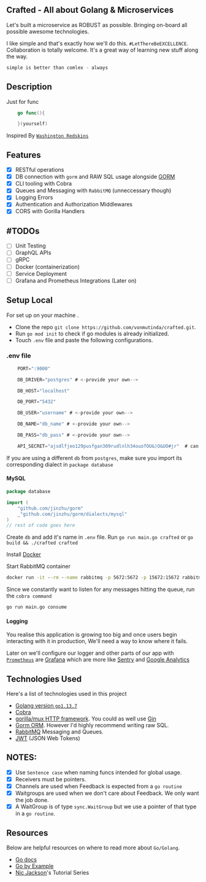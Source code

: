 ## Crafted - All about Golang & Microservices
Let's built a microservice as ROBUST as possible. Bringing on-board all
possible awesome technologies.

I like simple and that's exactly how we'll do this. ```#LetThereBeEXCELLENCE```. 
Collaboration is totally welcome. It's a great way of learning new stuff along the way.
```go
simple is better than comlex - always
```

## Description
Just for func

```go
    go func(){

    }(yourself)
```

Inspired By [`Washington Redskins`](https://en.wikipedia.org/wiki/Go_Fund_Yourself)

## Features
- [x] RESTful operations
- [x] DB connection with ```gorm``` and RAW SQL usage alongside [GORM](https://gorm.io)
- [x] CLI tooling with Cobra 
- [x] Queues and Messaging with `RabbitMQ` (unneccessary though)
- [x] Logging Errors
- [x] Authentication and Authorization Middlewares
- [x] CORS with Gorilla Handlers

## #TODOs
- [ ] Unit Testing
- [ ] GraphQL APIs 
- [ ] gRPC  
- [ ] Docker (containerization) 
- [ ] Service Deployment
- [ ] Grafana and Prometheus Integrations (Later on)

## Setup Local
For set up on your machine .
- Clone the repo `git clone https://github.com/vonmutinda/crafted.git`.
- Run `go mod init` to check if go modules is already initialized.
- Touch  `.env` file and paste the following configurations.
  
### .env file

```go
    PORT=":9000"

    DB_DRIVER="postgres" # <-provide your own-->

    DB_HOST="localhost"

    DB_PORT="5432"

    DB_USER="username" # <-provide your own-->

    DB_NAME="db_name" # <-provide your own-->

    DB_PASS="db_pass" # <-provide your own-->

    API_SECRET="ajsdlfjeo129pusfgan309rudlnlh34ouofOU&)O&UO#jr"  # can you keep a secret?
```

If you are using a different `db` from `postgres`, make sure you import its corresponding dialect in `package database`

#### MySQL
```go
package database

import ( 
	"github.com/jinzhu/gorm" 
	_"github.com/jinzhu/gorm/dialects/mysql"
)
// rest of code goes here
```

Create `db` and add it's name in ```.env``` file.
Run `go run main.go crafted` or `go build && ./crafted crafted`

Install [Docker](https://www.digitalocean.com/community/tutorials/how-to-install-and-use-docker-on-ubuntu-18-04)

Start RabbitMQ container 
```cmd 
docker run -it --rm --name rabbitmq -p 5672:5672 -p 15672:15672 rabbitmq:3-management
```

Since we constantly want to listen for any messages hitting the queue, run the `cobra command`
```cmd 
go run main.go consume
```

#### Logging
You realise this application is growing too big and once users begin interacting with it in production,
We'll need a way to know where it fails. 

Later on we'll configure our logger and other parts of our app with [`Prometheus`](https://prometheus.io/) are [Grafana](https://grafana.com/) which are more like [Sentry](https://sentry.io/welcome/) and [Google Analytics](https://analytics.google.com/analytics/web/)


## Technologies Used 
Here's a list of technologies used in this project

- [Golang version `go1.13.7`](https://golang.org)
- [Cobra](https://github.com/spf13/cobra)
- [gorilla/mux HTTP framework](https://github.com/gorilla/mux). You could as well use [Gin](https://github.com/gin-gonic/gin)
- [Gorm ORM](https://gorm.io/). However I'd highly recommend writing raw SQL.
- [RabbitMQ](https://www.rabbitmq.com/tutorials/tutorial-one-go.html) Messaging and Queues. 
- [JWT](https://github.com/dgrijalva/jwt-go) (JSON Web Tokens)

## NOTES:
- [x] Use  `Sentence case` when naming funcs intended for global usage.
- [x] Receivers must be pointers.
- [x] Channels are used when Feedback is expected from a `go routine`
- [x] Waitgroups are used when we don't care about Feedback. We only want the job done. 
- [x] A WaitGroup is of type `sync.WaitGroup` but we use a pointer of that type in a `go routine`. 

## Resources 
Below are helpful resources on where to read more about `Go/Golang`.
- [Go docs](https://tour.golang.org/)
- [Go by Example](https://gobyexample.com/)
- [Nic Jackson](https://www.youtube.com/playlist?list=PLmD8u-IFdreyh6EUfevBcbiuCKzFk0EW_)'s Tutorial Series
